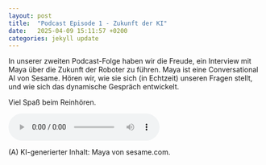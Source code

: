 ```yaml
---
layout: post
title:  "Podcast Episode 1 - Zukunft der KI"
date:   2025-04-09 15:11:57 +0200
categories: jekyll update
---
```

In unserer zweiten Podcast-Folge haben wir die Freude, ein Interview mit Maya über die Zukunft der Roboter zu führen. Maya ist eine Conversational AI von Sesame. Hören wir, wie sie sich (in Echtzeit) unseren Fragen stellt, und wie sich das dynamische Gespräch entwickelt. 

Viel Spaß beim Reinhören.

<audio controls>
  <source src="{{ '/assets/audio/RFASI-Podcast-E02.mp3' | relative_url }}" type="audio/mpeg">
  Dein Browser unterstützt das Audio-Element nicht.
</audio>

(A) KI-generierter Inhalt: Maya von sesame.com. 